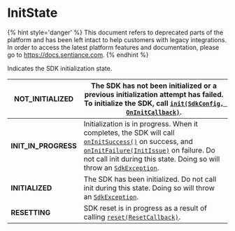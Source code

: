 # InitState

{% hint style='danger' %} This document refers to deprecated parts of the platform and has been left intact to help customers with legacy integrations. In order to access the latest platform features and documentation, please go to https://docs.sentiance.com. {% endhint %}

Indicates the SDK initialization state.

| **NOT\_INITIALIZED**   | The SDK has not been initialized or a previous initialization attempt has failed. To initialize the SDK, call [`init(SdkConfig, OnInitCallback)`](sentiance.md#init).                                                                                                                                        |
| ---------------------- | ------------------------------------------------------------------------------------------------------------------------------------------------------------------------------------------------------------------------------------------------------------------------------------------------------------ |
| **INIT\_IN\_PROGRESS** | Initialization is in progress. When it completes, the SDK will call [`onInitSuccess()`](oninitcallback/#oninitsuccess) on success, and [`onInitFailure(InitIssue)`](oninitcallback/#oninitfailure) on failure. Do not call init during this state. Doing so will throw an [`SdkException`](sdkexception.md). |
| **INITIALIZED**        | The SDK has been initialized. Do not call init during this state. Doing so will throw an [`SdkException`](sdkexception.md).                                                                                                                                                                                  |
| **RESETTING**          | SDK reset is in progress as a result of calling [`reset(ResetCallback)`](sentiance.md#reset).                                                                                                                                                                                                                |


